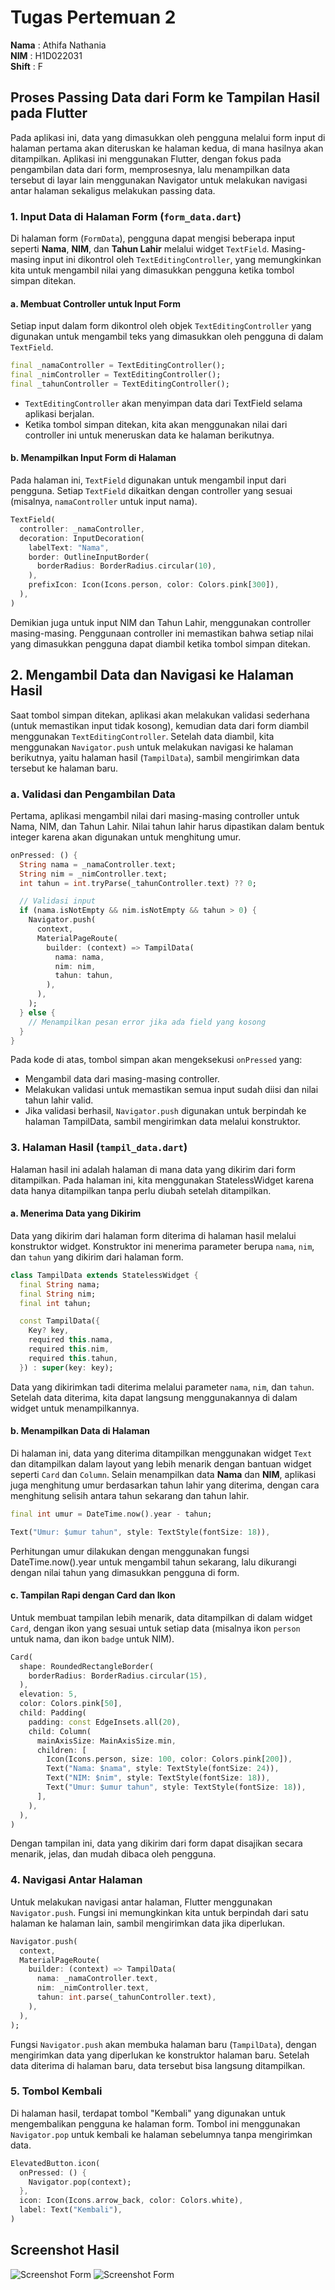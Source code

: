 # Tugas Pertemuan 2

**Nama**  : Athifa Nathania  
**NIM**   : H1D022031  
**Shift** : F


## Proses Passing Data dari Form ke Tampilan Hasil pada Flutter
Pada aplikasi ini, data yang dimasukkan oleh pengguna melalui form input di halaman pertama akan diteruskan ke halaman kedua, di mana hasilnya akan ditampilkan. Aplikasi ini menggunakan Flutter, dengan fokus pada pengambilan data dari form, memprosesnya, lalu menampilkan data tersebut di layar lain menggunakan Navigator untuk melakukan navigasi antar halaman sekaligus melakukan passing data.

### 1. Input Data di Halaman Form (`form_data.dart`)
Di halaman form (`FormData`), pengguna dapat mengisi beberapa input seperti **Nama**, **NIM**, dan **Tahun Lahir** melalui widget `TextField`. Masing-masing input ini dikontrol oleh `TextEditingController`, yang memungkinkan kita untuk mengambil nilai yang dimasukkan pengguna ketika tombol simpan ditekan.

#### a. Membuat Controller untuk Input Form
Setiap input dalam form dikontrol oleh objek `TextEditingController` yang digunakan untuk mengambil teks yang dimasukkan oleh pengguna di dalam `TextField`.
```dart
final _namaController = TextEditingController();
final _nimController = TextEditingController();
final _tahunController = TextEditingController();
```
- `TextEditingController` akan menyimpan data dari TextField selama aplikasi berjalan.
- Ketika tombol simpan ditekan, kita akan menggunakan nilai dari controller ini untuk meneruskan data ke halaman berikutnya.

#### b. Menampilkan Input Form di Halaman
Pada halaman ini, `TextField` digunakan untuk mengambil input dari pengguna. Setiap `TextField` dikaitkan dengan controller yang sesuai (misalnya, `namaController` untuk input nama).
```dart
TextField(
  controller: _namaController,
  decoration: InputDecoration(
    labelText: "Nama",
    border: OutlineInputBorder(
      borderRadius: BorderRadius.circular(10),
    ),
    prefixIcon: Icon(Icons.person, color: Colors.pink[300]),
  ),
)
```
Demikian juga untuk input NIM dan Tahun Lahir, menggunakan controller masing-masing. Penggunaan controller ini memastikan bahwa setiap nilai yang dimasukkan pengguna dapat diambil ketika tombol simpan ditekan.

## 2. Mengambil Data dan Navigasi ke Halaman Hasil
Saat tombol simpan ditekan, aplikasi akan melakukan validasi sederhana (untuk memastikan input tidak kosong), kemudian data dari form diambil menggunakan `TextEditingController`. Setelah data diambil, kita menggunakan `Navigator.push` untuk melakukan navigasi ke halaman berikutnya, yaitu halaman hasil (`TampilData`), sambil mengirimkan data tersebut ke halaman baru.

### a. Validasi dan Pengambilan Data
Pertama, aplikasi mengambil nilai dari masing-masing controller untuk Nama, NIM, dan Tahun Lahir. Nilai tahun lahir harus dipastikan dalam bentuk integer karena akan digunakan untuk menghitung umur.
```dart
onPressed: () {
  String nama = _namaController.text;
  String nim = _nimController.text;
  int tahun = int.tryParse(_tahunController.text) ?? 0;

  // Validasi input
  if (nama.isNotEmpty && nim.isNotEmpty && tahun > 0) {
    Navigator.push(
      context,
      MaterialPageRoute(
        builder: (context) => TampilData(
          nama: nama, 
          nim: nim, 
          tahun: tahun,
        ),
      ),
    );
  } else {
    // Menampilkan pesan error jika ada field yang kosong
  }
}
```
Pada kode di atas, tombol simpan akan mengeksekusi `onPressed` yang:
- Mengambil data dari masing-masing controller.
- Melakukan validasi untuk memastikan semua input sudah diisi dan nilai tahun lahir valid.
- Jika validasi berhasil, `Navigator.push` digunakan untuk berpindah ke halaman TampilData, sambil mengirimkan data melalui konstruktor.

### 3. Halaman Hasil (`tampil_data.dart`)
Halaman hasil ini adalah halaman di mana data yang dikirim dari form ditampilkan. Pada halaman ini, kita menggunakan StatelessWidget karena data hanya ditampilkan tanpa perlu diubah setelah ditampilkan.

#### a. Menerima Data yang Dikirim
Data yang dikirim dari halaman form diterima di halaman hasil melalui konstruktor widget. Konstruktor ini menerima parameter berupa `nama`, `nim`, dan `tahun` yang dikirim dari halaman form.
```dart
class TampilData extends StatelessWidget {
  final String nama;
  final String nim;
  final int tahun;

  const TampilData({
    Key? key,
    required this.nama,
    required this.nim,
    required this.tahun,
  }) : super(key: key);
```
Data yang dikirimkan tadi diterima melalui parameter `nama`, `nim`, dan `tahun`. Setelah data diterima, kita dapat langsung menggunakannya di dalam widget untuk menampilkannya.

#### b. Menampilkan Data di Halaman
Di halaman ini, data yang diterima ditampilkan menggunakan widget `Text` dan ditampilkan dalam layout yang lebih menarik dengan bantuan widget seperti `Card` dan `Column`.
Selain menampilkan data **Nama** dan **NIM**, aplikasi juga menghitung umur berdasarkan tahun lahir yang diterima, dengan cara menghitung selisih antara tahun sekarang dan tahun lahir.
```dart
final int umur = DateTime.now().year - tahun;

Text("Umur: $umur tahun", style: TextStyle(fontSize: 18)),
```
Perhitungan umur dilakukan dengan menggunakan fungsi DateTime.now().year untuk mengambil tahun sekarang, lalu dikurangi dengan nilai tahun yang dimasukkan pengguna di form.


#### c. Tampilan Rapi dengan Card dan Ikon
Untuk membuat tampilan lebih menarik, data ditampilkan di dalam widget `Card`, dengan ikon yang sesuai untuk setiap data (misalnya ikon `person` untuk nama, dan ikon `badge` untuk NIM).
```dart
Card(
  shape: RoundedRectangleBorder(
    borderRadius: BorderRadius.circular(15),
  ),
  elevation: 5,
  color: Colors.pink[50],
  child: Padding(
    padding: const EdgeInsets.all(20),
    child: Column(
      mainAxisSize: MainAxisSize.min,
      children: [
        Icon(Icons.person, size: 100, color: Colors.pink[200]),
        Text("Nama: $nama", style: TextStyle(fontSize: 24)),
        Text("NIM: $nim", style: TextStyle(fontSize: 18)),
        Text("Umur: $umur tahun", style: TextStyle(fontSize: 18)),
      ],
    ),
  ),
)
```
Dengan tampilan ini, data yang dikirim dari form dapat disajikan secara menarik, jelas, dan mudah dibaca oleh pengguna.

### 4. Navigasi Antar Halaman
Untuk melakukan navigasi antar halaman, Flutter menggunakan `Navigator.push`. Fungsi ini memungkinkan kita untuk berpindah dari satu halaman ke halaman lain, sambil mengirimkan data jika diperlukan.
```dart
Navigator.push(
  context,
  MaterialPageRoute(
    builder: (context) => TampilData(
      nama: _namaController.text,
      nim: _nimController.text,
      tahun: int.parse(_tahunController.text),
    ),
  ),
);
```
Fungsi `Navigator.push` akan membuka halaman baru (`TampilData`), dengan mengirimkan data yang diperlukan ke konstruktor halaman baru. Setelah data diterima di halaman baru, data tersebut bisa langsung ditampilkan.

### 5. Tombol Kembali
Di halaman hasil, terdapat tombol "Kembali" yang digunakan untuk mengembalikan pengguna ke halaman form. Tombol ini menggunakan `Navigator.pop` untuk kembali ke halaman sebelumnya tanpa mengirimkan data.
```dart
ElevatedButton.icon(
  onPressed: () {
    Navigator.pop(context);
  },
  icon: Icon(Icons.arrow_back, color: Colors.white),
  label: Text("Kembali"),
)
```

## Screenshot Hasil
![Screenshot Form](input_form.png)
![Screenshot Form](hasil_form.png)
